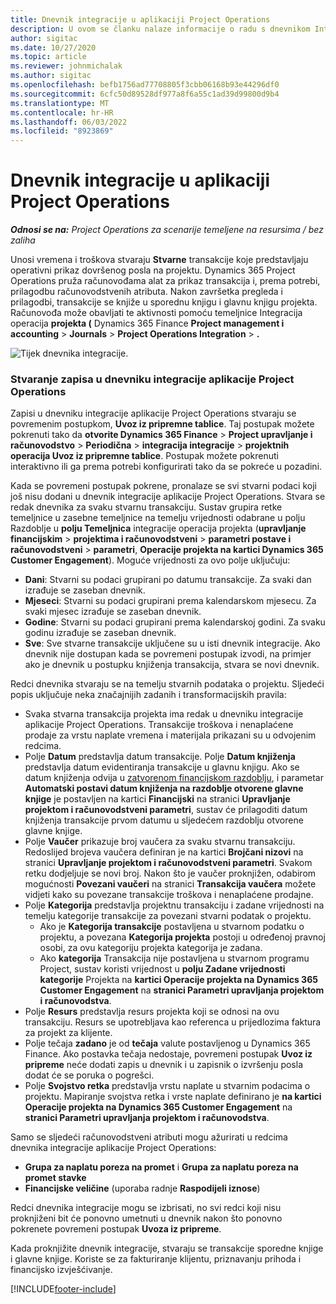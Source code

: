 ```yaml
---
title: Dnevnik integracije u aplikaciji Project Operations
description: U ovom se članku nalaze informacije o radu s dnevnikom Integracija u operacijama projekta.
author: sigitac
ms.date: 10/27/2020
ms.topic: article
ms.reviewer: johnmichalak
ms.author: sigitac
ms.openlocfilehash: befb1756ad77708805f3cbb06168b93e44296df0
ms.sourcegitcommit: 6cfc50d89528df977a8f6a55c1ad39d99800d9b4
ms.translationtype: MT
ms.contentlocale: hr-HR
ms.lasthandoff: 06/03/2022
ms.locfileid: "8923869"
---
```

# <a name="integration-journal-in-project-operations"></a>Dnevnik integracije u aplikaciji Project Operations

_**Odnosi se na:** Project Operations za scenarije temeljene na resursima / bez zaliha_

Unosi vremena i troškova stvaraju **Stvarne** transakcije koje predstavljaju operativni prikaz dovršenog posla na projektu. Dynamics 365 Project Operations pruža računovođama alat za prikaz transakcija i, prema potrebi, prilagodbu računovodstvenih atributa. Nakon završetka pregleda i prilagodbi, transakcije se knjiže u sporednu knjigu i glavnu knjigu projekta. Računovođa može obavljati te aktivnosti pomoću temeljnice Integracija operacija **projekta (** Dynamics 365 Finance **Project management i accounting** > **Journals** > **Project Operations Integration** > **.**

![Tijek dnevnika integracije.](./media/IntegrationJournal.png)

### <a name="create-records-in-the-project-operations-integration-journal"></a>Stvaranje zapisa u dnevniku integracije aplikacije Project Operations

Zapisi u dnevniku integracije aplikacije Project Operations stvaraju se povremenim postupkom, **Uvoz iz pripremne tablice**. Taj postupak možete pokrenuti tako da **otvorite Dynamics 365 Finance** > **Project upravljanje i računovodstvo** > **Periodična** > **integracija integracije** > **projektnih operacija Uvoz iz pripremne tablice**. Postupak možete pokrenuti interaktivno ili ga prema potrebi konfigurirati tako da se pokreće u pozadini.

Kada se povremeni postupak pokrene, pronalaze se svi stvarni podaci koji još nisu dodani u dnevnik integracije aplikacije Project Operations. Stvara se redak dnevnika za svaku stvarnu transakciju.
Sustav grupira retke temeljnice u zasebne temeljnice na temelju vrijednosti odabrane u polju Razdoblje u **polju Temeljnica** integracije operacija projekta (**upravljanje financijskim** > **projektima i računovodstveni** > **parametri postave i računovodstveni** > **parametri**, **Operacije projekta na kartici Dynamics 365 Customer Engagement**). Moguće vrijednosti za ovo polje uključuju:

  - **Dani**: Stvarni su podaci grupirani po datumu transakcije. Za svaki dan izrađuje se zaseban dnevnik.
  - **Mjeseci**: Stvarni su podaci grupirani prema kalendarskom mjesecu. Za svaki mjesec izrađuje se zaseban dnevnik.
  - **Godine**: Stvarni su podaci grupirani prema kalendarskoj godini. Za svaku godinu izrađuje se zaseban dnevnik.
  - **Sve**: Sve stvarne transakcije uključene su u isti dnevnik integracije. Ako dnevnik nije dostupan kada se povremeni postupak izvodi, na primjer ako je dnevnik u postupku knjiženja transakcija, stvara se novi dnevnik.

Redci dnevnika stvaraju se na temelju stvarnih podataka o projektu. Sljedeći popis uključuje neka značajnijih zadanih i transformacijskih pravila:

  - Svaka stvarna transakcija projekta ima redak u dnevniku integracije aplikacije Project Operations. Transakcije troškova i nenaplaćene prodaje za vrstu naplate vremena i materijala prikazani su u odvojenim redcima.
  - Polje **Datum** predstavlja datum transakcije. Polje **Datum knjiženja** predstavlja datum evidentiranja transakcije u glavnu knjigu. Ako se datum knjiženja odvija u [zatvorenom financijskom razdoblju](/dynamics365/finance/general-ledger/close-general-ledger-at-period-end), i parametar **Automatski postavi datum knjiženja na razdoblje otvorene glavne knjige** je postavljen na kartici **Financijski** na stranici **Upravljanje projektom i računovodstveni parametri**, sustav će prilagoditi datum knjiženja transakcije prvom datumu u sljedećem razdoblju otvorene glavne knjige.
  - Polje **Vaučer** prikazuje broj vaučera za svaku stvarnu transakciju. Redoslijed brojeva vaučera definiran je na kartici **Brojčani nizovi** na stranici **Upravljanje projektom i računovodstveni parametri**. Svakom retku dodjeljuje se novi broj. Nakon što je vaučer proknjižen, odabirom mogućnosti **Povezani vaučeri** na stranici **Transakcija vaučera** možete vidjeti kako su povezane transakcije troškova i nenaplaćene prodajne.
  - Polje **Kategorija** predstavlja projektnu transakciju i zadane vrijednosti na temelju kategorije transakcije za povezani stvarni podatak o projektu.
    - Ako je **Kategorija transakcije** postavljena u stvarnom podatku o projektu, a povezana **Kategorija projekta** postoji u određenoj pravnoj osobi, za ovu kategoriju projekta kategorija je zadana.
    - Ako **kategorija** Transakcija nije postavljena u stvarnom programu Project, sustav koristi vrijednost u **polju Zadane vrijednosti kategorije** Projekta na **kartici Operacije projekta na Dynamics 365 Customer Engagement** na **stranici Parametri upravljanja projektom i računovodstva**.
  - Polje **Resurs** predstavlja resurs projekta koji se odnosi na ovu transakciju. Resurs se upotrebljava kao referenca u prijedlozima faktura za projekt za klijente.
  - Polje tečaja **zadano** je od **tečaja** valute postavljenog u Dynamics 365 Finance. Ako postavka tečaja nedostaje, povremeni postupak **Uvoz iz pripreme** neće dodati zapis u dnevnik i u zapisnik o izvršenju posla dodat će se poruka o pogrešci.
  - Polje **Svojstvo retka** predstavlja vrstu naplate u stvarnim podacima o projektu. Mapiranje svojstva retka i vrste naplate definirano je **na kartici Operacije projekta na Dynamics 365 Customer Engagement** na **stranici Parametri upravljanja projektom i računovodstva**.

Samo se sljedeći računovodstveni atributi mogu ažurirati u redcima dnevnika integracije aplikacije Project Operations:

- **Grupa za naplatu poreza na promet** i **Grupa za naplatu poreza na promet stavke**
- **Financijske veličine** (uporaba radnje **Raspodijeli iznose**)

Redci dnevnika integracije mogu se izbrisati, no svi redci koji nisu proknjiženi bit će ponovno umetnuti u dnevnik nakon što ponovno pokrenete povremeni postupak **Uvoza iz pripreme**.

Kada proknjižite dnevnik integracije, stvaraju se transakcije sporedne knjige i glavne knjige. Koriste se za fakturiranje klijentu, priznavanju prihoda i financijsko izvješćivanje.


[!INCLUDE[footer-include](../includes/footer-banner.md)]
